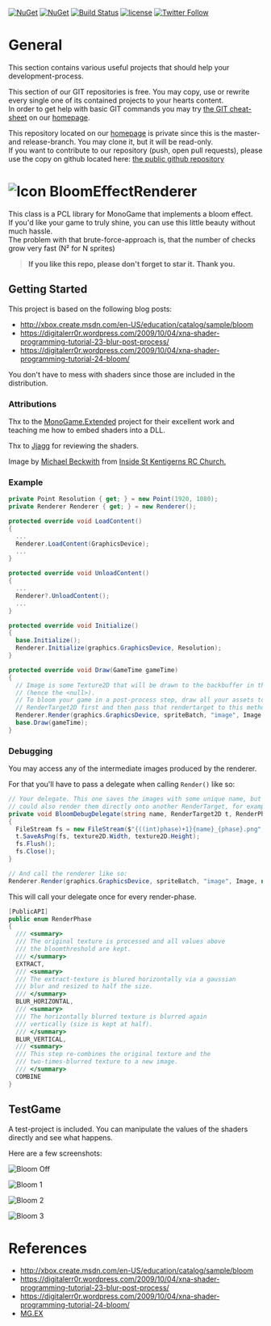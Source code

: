 [![NuGet](https://img.shields.io/nuget/v/BloomEffectRenderer.svg)](https://www.nuget.org/packages/BloomEffectRenderer/) [![NuGet](https://img.shields.io/nuget/dt/BloomEffectRenderer.svg)](https://www.nuget.org/packages/BloomEffectRenderer/) [![Build Status](https://travis-ci.org/UnterrainerInformatik/MyStromRestApiCSharp.svg?branch=master)](https://travis-ci.org/UnterrainerInformatik/MyStromRestApiCSharp)
 [![license](https://img.shields.io/github/license/unterrainerinformatik/BloomEffectRenderer.svg?maxAge=2592000)](http://unlicense.org)  [![Twitter Follow](https://img.shields.io/twitter/follow/throbax.svg?style=social&label=Follow&maxAge=2592000)](https://twitter.com/throbax)  

# General

This section contains various useful projects that should help your development-process.  

This section of our GIT repositories is free. You may copy, use or rewrite every single one of its contained projects to your hearts content.  
In order to get help with basic GIT commands you may try [the GIT cheat-sheet][coding] on our [homepage][homepage].  

This repository located on our  [homepage][homepage] is private since this is the master- and release-branch. You may clone it, but it will be read-only.  
If you want to contribute to our repository (push, open pull requests), please use the copy on github located here: [the public github repository][github]  

# ![Icon](https://github.com/UnterrainerInformatik/BloomEffectRenderer/raw/master/BloomEffectRenderer/icon.png) BloomEffectRenderer

This class is a PCL library for MonoGame that implements a bloom effect.  
If you'd like your game to truly shine, you can use this little beauty without much hassle.  
The problem with that brute-force-approach is, that the number of checks grow very fast (N² for N sprites)   

> **If you like this repo, please don't forget to star it.**
> **Thank you.**



## Getting Started

This project is based on the following blog posts:

* http://xbox.create.msdn.com/en-US/education/catalog/sample/bloom
* https://digitalerr0r.wordpress.com/2009/10/04/xna-shader-programming-tutorial-23-blur-post-process/
* https://digitalerr0r.wordpress.com/2009/10/04/xna-shader-programming-tutorial-24-bloom/

You don't have to mess with shaders since those are included in the distribution.



### Attributions

Thx to the [MonoGame.Extended](https://github.com/craftworkgames/MonoGame.Extended) project for their excellent work and teaching me how to embed shaders into a DLL.

Thx to [Jjagg](https://github.com/Jjagg) for reviewing the shaders.

Image by [Michael Beckwith](https://www.flickr.com/people/78207463@N04) from [Inside St Kentigerns RC Church.](https://www.flickr.com/photos/78207463@N04/8226826999/)



### Example

```c#
private Point Resolution { get; } = new Point(1920, 1080);
private Renderer Renderer { get; } = new Renderer();

protected override void LoadContent()
{
  ...
  Renderer.LoadContent(GraphicsDevice);
  ...
}

protected override void UnloadContent()
{
  ...
  Renderer?.UnloadContent();
  ...
}

protected override void Initialize()
{
  base.Initialize();
  Renderer.Initialize(graphics.GraphicsDevice, Resolution);
}

protected override void Draw(GameTime gameTime)
{
  // Image is some Texture2D that will be drawn to the backbuffer in this example.
  // (hence the <null>).
  // To bloom your game in a post-process step, draw all your assets to a
  // RenderTarget2D first and then pass that rendertarget to this method.
  Renderer.Render(graphics.GraphicsDevice, spriteBatch, "image", Image, null, Settings.PRESET_SETTINGS[1]);
  base.Draw(gameTime);
}
```



### Debugging

You may access any of the intermediate images produced by the renderer.

For that you'll have to pass a delegate when calling `Render()` like so:

```C#
// Your delegate. This one saves the images with some unique name, but you
// could also render them directly onto another RenderTarget, for example.
private void BloomDebugDelegate(string name, RenderTarget2D t, RenderPhase phase)
{
  FileStream fs = new FileStream($"{((int)phase)+1}{name}_{phase}.png", FileMode.OpenOrCreate);
  t.SaveAsPng(fs, texture2D.Width, texture2D.Height);
  fs.Flush();
  fs.Close();
}

// And call the renderer like so:
Renderer.Render(graphics.GraphicsDevice, spriteBatch, "image", Image, null, Settings.PRESET_SETTINGS[1], BloomDebugDelegate);
```

This will call your delegate once for every render-phase.

```C#
[PublicAPI]
public enum RenderPhase
{
  /// <summary>
  /// The original texture is processed and all values above
  /// the bloomthreshold are kept.
  /// </summary>
  EXTRACT,
  /// <summary>
  /// The extract-texture is blured horizontally via a gaussian
  /// blur and resized to half the size.
  /// </summary>
  BLUR_HORIZONTAL,
  /// <summary>
  /// The horizontally blurred texture is blurred again 
  /// vertically (size is kept at half).
  /// </summary>
  BLUR_VERTICAL,
  /// <summary>
  /// This step re-combines the original texture and the 
  /// two-times-blurred texture to a new image.
  /// </summary>
  COMBINE
}
```



## TestGame

A test-project is included. You can manipulate the values of the shaders directly and see what happens.

Here are a few screenshots:

![Bloom Off](https://github.com/UnterrainerInformatik/BloomEffectRenderer/raw/master/docs/bloom_off.png)

 ![Bloom 1](https://github.com/UnterrainerInformatik/BloomEffectRenderer/raw/master/docs/bloom_1.png)

![Bloom 2](https://github.com/UnterrainerInformatik/BloomEffectRenderer/raw/master/docs/bloom_2.png)

 ![Bloom 3](https://github.com/UnterrainerInformatik/BloomEffectRenderer/raw/master/docs/bloom_3.png)

  

# References

- http://xbox.create.msdn.com/en-US/education/catalog/sample/bloom
- https://digitalerr0r.wordpress.com/2009/10/04/xna-shader-programming-tutorial-23-blur-post-process/
- https://digitalerr0r.wordpress.com/2009/10/04/xna-shader-programming-tutorial-24-bloom/
- [MG.EX](https://github.com/craftworkgames/MonoGame.Extended)

[homepage]: http://www.unterrainer.info
[coding]: http://www.unterrainer.info/Home/Coding
[github]: https://github.com/UnterrainerInformatik/BloomEffectRenderer
